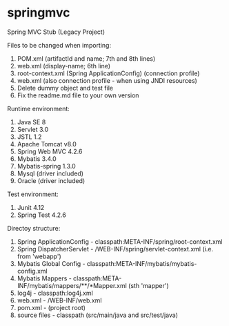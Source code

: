 # springmvc
Spring MVC Stub (Legacy Project)

Files to be changed when importing:  
1. POM.xml (artifactId and name; 7th and 8th lines)  
2. web.xml (display-name; 6th line)  
3. root-context.xml (Spring ApplicationConfig) (connection profile)  
4. web.xml (also connection profile - when using JNDI resources)
5. Delete dummy object and test file  
6. Fix the readme.md file to your own version  

Runtime environment:  
1. Java SE 8  
2. Servlet 3.0  
3. JSTL 1.2  
4. Apache Tomcat v8.0  
5. Spring Web MVC 4.2.6  
6. Mybatis 3.4.0  
7. Mybatis-spring 1.3.0  
8. Mysql (driver included)  
9. Oracle (driver included)  

Test environment:  
1. Junit 4.12  
2. Spring Test 4.2.6  

Directoy structure:  
1. Spring ApplicationConfig - classpath:META-INF/spring/root-context.xml  
2. Spring DispatcherServlet - /WEB-INF/spring/servlet-context.xml (i.e. from 'webapp')  
3. Mybatis Global Config - classpath:META-INF/mybatis/mybatis-config.xml  
4. Mybatis Mappers - classpath:META-INF/mybatis/mappers/**/*Mapper.xml (sth 'mapper')  
5. log4j - classpath:log4j.xml  
6. web.xml - /WEB-INF/web.xml  
7. pom.xml - (project root)  
8. source files - classpath (src/main/java and src/test/java)  
